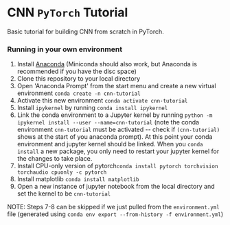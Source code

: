 # CNN `PyTorch` Tutorial
 Basic tutorial for building CNN from scratch in PyTorch.



### Running in your own environment

1. Install [Anaconda](https://docs.anaconda.com/anaconda/install/index.html) (Miniconda should also work, but Anaconda is recommended if you have the disc space)
2. Clone this repository to your local directory
3. Open 'Anaconda Prompt' from the start menu and create a new virtual environment `conda create -n cnn-tutorial`
4. Activate this new environment `conda activate cnn-tutorial`
5. Install `ipykernel` by running `conda install ipykernel`
6. Link the conda environment to a Jupyter kernel by running `python -m ipykernel install --user --name=cnn-tutorial` (note the conda environment `cnn-tutorial` must be activated -- check if `(cnn-tutorial)` shows at the start of you anaconda prompt). At this point your conda environment and jupyter kernel should be linked. When you `conda install` a new package, you only need to restart your jupyter kernel for the changes to take place.
7. Install CPU-only version of pytorch`conda install pytorch torchvision torchaudio cpuonly -c pytorch`
8. Install matplotlib `conda install matplotlib`
9. Open a new instance of jupyter notebook from the local directory and set the kernel to be `cnn-tutorial`

NOTE: Steps 7-8 can be skipped if we just pulled from the `environment.yml` file (generated using `conda env export --from-history -f environment.yml`)

